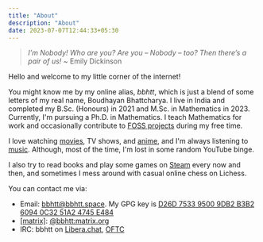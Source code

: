 ```yaml
---
title: "About"
description: "About"
date: 2023-07-07T12:44:33+05:30
---
```


> _I’m Nobody! Who are you? Are you – Nobody – too? Then there’s a pair of us!_ ~ Emily Dickinson

Hello and welcome to my little corner of the internet!

You might know me by my online alias, _bbhtt_, which is just a blend of
some letters of my real name, Boudhayan Bhattcharya. I live in India and
completed my B.Sc. (Honours) in 2021 and M.Sc. in Mathematics in 2023.
Currently, I'm pursuing a Ph.D. in Mathematics. I teach Mathematics
for work and occasionally contribute to [FOSS projects](https://en.wikipedia.org/wiki/Free_and_open-source_software)
during my free time.

I love watching [movies](https://letterboxd.com/bbhtt/films/),
TV shows, and [anime](https://anidb.net/user/983003), and I'm always
listening to [music](https://open.spotify.com/user/m18qz71984e1gjbkfbd36zwmi).
Although, most of the time, I'm lost in some random YouTube binge.

I also try to read books and play some games on [Steam](https://steamcommunity.com/id/bbhtt/)
every now and then, and sometimes I mess around with casual online chess
on Lichess.

You can contact me via:

- Email: [bbhtt@bbhtt.space](mailto:bbhtt@bbhtt.space). My GPG key
  is [D26D 7533 9500 9DB2 B3B2 6094 0C32 51A2 4745 E484](/bbhtt.pub)
- [\[matrix\]](https://matrix.org/): [@bbhtt:matrix.org](https://matrix.to/#/@bbhtt:matrix.org)
- IRC: bbhtt on [Libera.chat](ircs://irc.libera.chat/bbhtt,isuser), [OFTC](ircs://irc.oftc.net/bbhtt,isuser)
